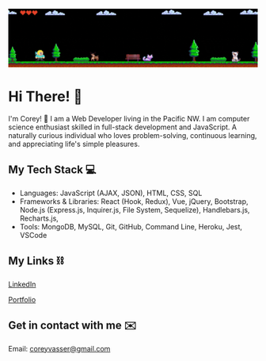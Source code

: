 ![Alt Text](./banner.gif)

# Hi There! 👋

I'm Corey! 🙂
I am a Web Developer living in the Pacific NW. I am computer science enthusiast skilled in full-stack development and JavaScript. A naturally curious individual who loves problem-solving, continuous learning, and appreciating life's simple pleasures. 


## My Tech Stack 💻 

- Languages: JavaScript (AJAX, JSON), HTML, CSS, SQL 
- Frameworks & Libraries: React (Hook, Redux), Vue, jQuery, Bootstrap, Node.js (Express.js, Inquirer.js, File System, Sequelize), Handlebars.js, Recharts.js, 
- Tools: MongoDB, MySQL, Git, GitHub, Command Line, Heroku, Jest, VSCode



## My Links ⛓ 

[LinkedIn](https://www.linkedin.com/in/corey-vasser/)

[Portfolio](https://spamdalfz.github.io/portfolio-project/)

## Get in contact with me ✉️ 

Email: coreyvasser@gmail.com
